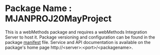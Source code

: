 # Package Name : MJANPROJ20MayProject
This is a webMethods package and requires a webMethods Integration Server to host it. Package versioning and configuration can be found in the package [manifest](./MJANPROJ20MayProject/manifest.v3) file. Service and API documentation is available on the package's home page http://&lt;server&gt;:&lt;port&gt;/&lt;packagename>.
